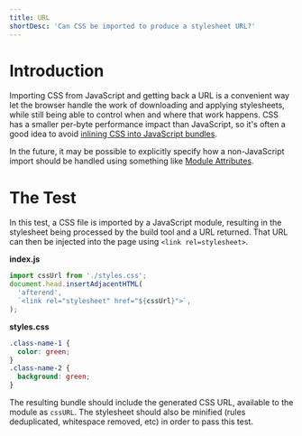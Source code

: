 ```yaml
---
title: URL
shortDesc: 'Can CSS be imported to produce a stylesheet URL?'
---
```


# Introduction

Importing CSS from JavaScript and getting back a URL is a convenient way let the browser handle the work of downloading and applying stylesheets, while still being able to control when and where that work happens. CSS has a smaller per-byte performance impact than JavaScript, so it's often a good idea to avoid [inlining CSS into JavaScript bundles](/non-js-resources/css/source).

In the future, it may be possible to explicitly specify how a non-JavaScript import should be handled using something like [Module Attributes](https://github.com/tc39/proposal-module-attributes).

# The Test

In this test, a CSS file is imported by a JavaScript module, resulting in the stylesheet being processed by the build tool and a URL returned. That URL can then be injected into the page using `<link rel=stylesheet>`.

**index.js**

```js
import cssUrl from './styles.css';
document.head.insertAdjacentHTML(
  'afterend',
  `<link rel="stylesheet" href="${cssUrl}">`,
);
```

**styles.css**

```css
.class-name-1 {
  color: green;
}
.class-name-2 {
  background: green;
}
```

The resulting bundle should include the generated CSS URL, available to the module as `cssURL`. The stylesheet should also be minified (rules deduplicated, whitespace removed, etc) in order to pass this test.
